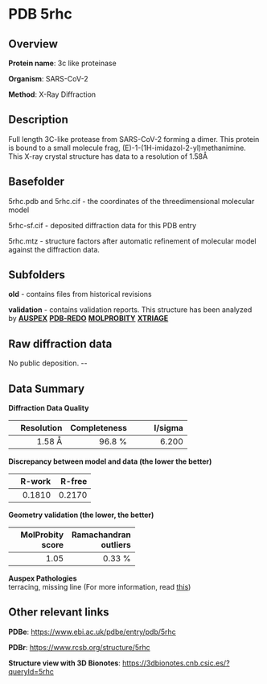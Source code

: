 # PDB 5rhc

## Overview

**Protein name**: 3c like proteinase

**Organism**: SARS-CoV-2

**Method**: X-Ray Diffraction

## Description

Full length 3C-like protease from SARS-CoV-2 forming a dimer. This protein is bound to a small molecule frag, (E)-1-(1H-imidazol-2-yl)methanimine. This X-ray crystal structure has data to a resolution of 1.58Å

## Basefolder

5rhc.pdb and 5rhc.cif - the coordinates of the threedimensional molecular model

5rhc-sf.cif - deposited diffraction data for this PDB entry

5rhc.mtz - structure factors after automatic refinement of molecular model against the diffraction data.

## Subfolders



**old** - contains files from historical revisions

**validation** - contains validation reports. This structure has been analyzed by [**AUSPEX**](https://github.com/thorn-lab/coronavirus_structural_task_force/tree/master/pdb/3c_like_proteinase/SARS-CoV-2/5rhc/validation/auspex) [**PDB-REDO**](https://github.com/thorn-lab/coronavirus_structural_task_force/tree/master/pdb/3c_like_proteinase/SARS-CoV-2/5rhc/validation/pdb-redo) [**MOLPROBITY**](https://github.com/thorn-lab/coronavirus_structural_task_force/tree/master/pdb/3c_like_proteinase/SARS-CoV-2/5rhc/validation/molprobity) [**XTRIAGE**](https://github.com/thorn-lab/coronavirus_structural_task_force/blob/master/pdb/3c_like_proteinase/SARS-CoV-2/5rhc/validation/Xtriage_output.log)  



## Raw diffraction data

No public deposition. --<br> 

## Data Summary
**Diffraction Data Quality**

|   | Resolution | Completeness| I/sigma |
|---|-------------:|----------------:|--------------:|
|   |1.58 Å|96.8  %|<img width=50/>6.200|

**Discrepancy between model and data (the lower the better)**

|   | **R-work**| **R-free**   
|---|-------------:|----------------:|           
||  0.1810|  0.2170|

**Geometry validation (the lower, the better)**

|   |**MolProbity<br>score**| **Ramachandran<br>outliers** 
|---|-------------:|----------------:|
||  1.05|  0.33 %|

**Auspex Pathologies**<br> terracing, missing line (For more information, read [this](https://github.com/thorn-lab/coronavirus_structural_task_force/blob/master/pdb/3c_like_proteinase/SARS-CoV-2/5rhc/validation/auspex/5rhc_auspex_comments.txt))

 



## Other relevant links 
**PDBe**:  https://www.ebi.ac.uk/pdbe/entry/pdb/5rhc
 
**PDBr**: https://www.rcsb.org/structure/5rhc 

**Structure view with 3D Bionotes**: https://3dbionotes.cnb.csic.es/?queryId=5rhc

